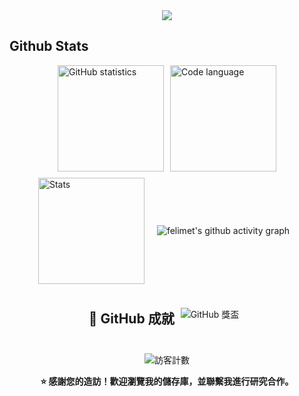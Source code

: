 <div align="center">
  <img src="https://capsule-render.vercel.app/api?type=blur&height=150&color=D97757&text=JM%20Code%20Hub&fontAlign=50&section=header&reversal=false&textBg=false&descAlign=50&desc=Research%20|%20Technology%20|%20Development%20|%20Learning%20|%20Guidelines&descAlignY=76&fontColor=ffffff&fontSize=45&animation=fadeIn&rotate=0&descSize=15" />
</div>

## Github Stats
<div style="display: flex; justify-content: center; align-items: center; gap: 10px; flex-wrap: wrap;">
  <img src="https://github-readme-stats.vercel.app/api?username=felimet&show_icons=true&theme=tokyonight&hide_border=true&include_all_commits=true&card_width=450&count_private=true" 
       alt="GitHub statistics" 
       style="height: 170px; max-width: 100%;"/>
  <img src="https://github-readme-stats.vercel.app/api/top-langs/?username=felimet&layout=compact&theme=tokyonight&hide_border=true&langs_count=8&card_width=450" 
       alt="Code language"
       style="height: 170px; max-width: 100%;"/>
  
<div style="display: flex; justify-content: center; align-items: center; gap: 10px; flex-wrap: wrap;">
  <img src="https://github-readme-streak-stats.herokuapp.com?user=felimet&theme=tokyonight&hide_border=true&date_format=M%20j%5B%2C%20Y%5D&card_width=600" 
       alt="Stats"
       style="height: 170px; max-width: 100%;"/>
</div>

---

<div align="center">
  
  ![felimet's github activity graph](https://github-readme-activity-graph.vercel.app/graph?username=felimet&bg_color=1a1b27&color=a39999&line=fb7941&point=f0e1c6&area=true&hide_border=true)
</div>

---

## 🏅 GitHub 成就

<div align="center">
  
  <img src="https://github-profile-trophy.vercel.app/?username=felimet&theme=tokyonight&no-frame=true&row=1&column=7" alt="GitHub 獎盃"/>

</div>

---

<div align="center">

![訪客計數](https://profile-counter.glitch.me/felimet/count.svg)

**⭐ 感謝您的造訪！歡迎瀏覽我的儲存庫，並聯繫我進行研究合作。**

</div>


